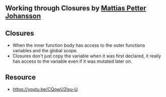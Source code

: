 ## Working through Closures by [Mattias Petter Johansson](https://github.com/mpj/)

## Closures
- When the inner function body has access to the outer functions variables and the global scope.
- Closures don't just copy the variable when it was first declared, it really has access to the variable even if it was mutated later on.

## Resource
- https://youtu.be/CQqwU2Ixu-U
